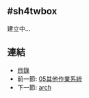 #sh4twbox
---

建立中...

## 連結

   * [目錄](<index.md>)
   * 前一節: [05其他作業系統](<05.00.md>)
   * 下一節: [arch](<05.02.md>)
